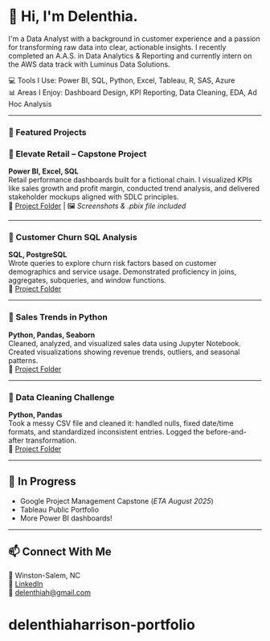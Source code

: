 # 👋 Hi, I'm Delenthia.

I'm a Data Analyst with a background in customer experience and a passion for transforming raw data into clear, actionable insights. I recently completed an A.A.S. in Data Analytics & Reporting and currently intern on the AWS data track with Luminus Data Solutions.

💻 Tools I Use: Power BI, SQL, Python, Excel, Tableau, R, SAS, Azure  
📊 Areas I Enjoy: Dashboard Design, KPI Reporting, Data Cleaning, EDA, Ad Hoc Analysis

---

### 🌟 Featured Projects

### 🔹 Elevate Retail – Capstone Project
**Power BI, Excel, SQL**  
Retail performance dashboards built for a fictional chain. I visualized KPIs like sales growth and profit margin, conducted trend analysis, and delivered stakeholder mockups aligned with SDLC principles.  
📁 [Project Folder]([./capstone-elevate-retail](https://github.com/DelenthiaHarrison/delenthiaharrison-portfolio/tree/Projects/capstone-elevate-retail)) | 🖼️ *Screenshots & .pbix file included*

---

### 🔹 Customer Churn SQL Analysis  
**SQL, PostgreSQL**  
Wrote queries to explore churn risk factors based on customer demographics and service usage. Demonstrated proficiency in joins, aggregates, subqueries, and window functions.  
📁 [Project Folder](./sql-customer-churn-analysis)

---

### 🔹 Sales Trends in Python  
**Python, Pandas, Seaborn**  
Cleaned, analyzed, and visualized sales data using Jupyter Notebook. Created visualizations showing revenue trends, outliers, and seasonal patterns.  
📁 [Project Folder](./python-sales-analysis)

---

### 🔹 Data Cleaning Challenge  
**Python, Pandas**  
Took a messy CSV file and cleaned it: handled nulls, fixed date/time formats, and standardized inconsistent entries. Logged the before-and-after transformation.  
📁 [Project Folder](./data-cleaning-practice)

---

## 🔧 In Progress
- Google Project Management Capstone (*ETA August 2025*)
- Tableau Public Portfolio
- More Power BI dashboards!

---

## 📫 Connect With Me  
📍 Winston-Salem, NC  
🔗 [LinkedIn](https://www.linkedin.com/in/delenthiaharrison)  
📧 delenthiah@gmail.com

# delenthiaharrison-portfolio

